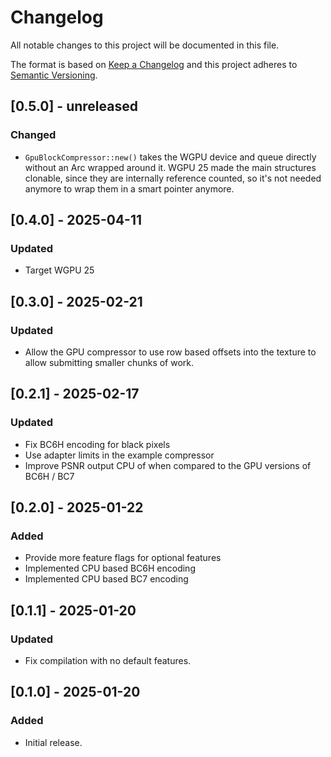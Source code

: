 # Changelog

All notable changes to this project will be documented in this file.

The format is based on [Keep a Changelog](http://keepachangelog.com/en/1.0.0/)
and this project adheres to [Semantic Versioning](https://semver.org/spec/v2.0.0.html).

## [0.5.0] - unreleased

### Changed

- `GpuBlockCompressor::new()` takes the WGPU device and queue directly without an Arc wrapped around it. WGPU 25
  made the main structures clonable, since they are internally reference counted, so it's not needed anymore to wrap
  them in a smart pointer anymore.

## [0.4.0] - 2025-04-11

### Updated

- Target WGPU 25

## [0.3.0] - 2025-02-21

### Updated

- Allow the GPU compressor to use row based offsets into the texture to
  allow submitting smaller chunks of work.

## [0.2.1] - 2025-02-17

### Updated

- Fix BC6H encoding for black pixels
- Use adapter limits in the example compressor
- Improve PSNR output CPU of when compared to the GPU versions of BC6H / BC7

## [0.2.0] - 2025-01-22

### Added

- Provide more feature flags for optional features
- Implemented CPU based BC6H encoding
- Implemented CPU based BC7 encoding

## [0.1.1] - 2025-01-20

### Updated

- Fix compilation with no default features.

## [0.1.0] - 2025-01-20

### Added

- Initial release.
